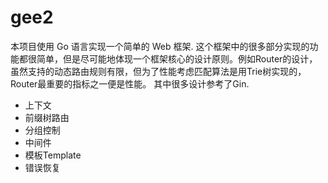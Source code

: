 # gee2

本项目使用 Go 语言实现一个简单的 Web 框架. 这个框架中的很多部分实现的功能都很简单，但是尽可能地体现一个框架核心的设计原则。例如Router的设计，虽然支持的动态路由规则有限，但为了性能考虑匹配算法是用Trie树实现的，Router最重要的指标之一便是性能。
其中很多设计参考了Gin. 

* 上下文
* 前缀树路由
* 分组控制
* 中间件
* 模板Template
* 错误恢复
